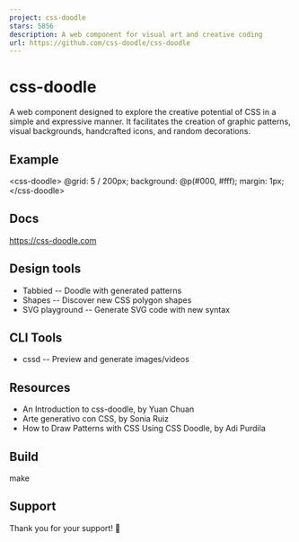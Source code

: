 ```yaml
---
project: css-doodle
stars: 5856
description: A web component for visual art and creative coding
url: https://github.com/css-doodle/css-doodle
---
```


css-doodle
==========

A web component designed to explore the creative potential of CSS in a simple and expressive manner. It facilitates the creation of graphic patterns, visual backgrounds, handcrafted icons, and random decorations.

Example
-------

<css\-doodle\>
  @grid: 5 / 200px;
  background: @p(#000, #fff);
  margin: 1px;
</css\-doodle\>

Docs
----

https://css-doodle.com

Design tools
------------

-   Tabbied -- Doodle with generated patterns
-   Shapes -- Discover new CSS polygon shapes
-   SVG playground -- Generate SVG code with new syntax

CLI Tools
---------

-   cssd -- Preview and generate images/videos

Resources
---------

-   An Introduction to css-doodle, by Yuan Chuan
-   Arte generativo con CSS, by Sonia Ruiz
-   How to Draw Patterns with CSS Using CSS Doodle, by Adi Purdila

Build
-----

make

Support
-------

Thank you for your support! 🙏
